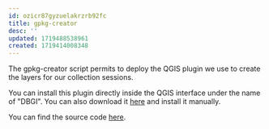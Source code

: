 ```yaml
---
id: ozicr87gyzuelakrzrb92fc
title: gpkg-creator
desc: ''
updated: 1719488538961
created: 1719414008348
---
```

The gpkg-creator script permits to deploy the QGIS plugin we use to create the layers for our collection sessions.

You can install this plugin directly inside the QGIS interface under the name of "DBGI". You can also download it [here](https://github.com/digital-botanical-gardens-initiative/gpkg-creator/releases) and install it manually.

You can find the source code [here](https://github.com/digital-botanical-gardens-initiative/gpkg-creator).